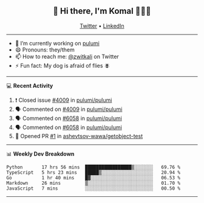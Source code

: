 <h2 align="center"> 👋 Hi there, I'm Komal 🧑🏾‍💻 </h2>
<p align="center">
    <a href="https://twitter.com/zwitkali">Twitter</a> •
    <a href="https://www.linkedin.com/in/komal-ali/">LinkedIn</a>
</p>

--------

- 🔭 I’m currently working on [pulumi](https://github.com/pulumi/pulumi)
- 😄 Pronouns: they/them
- 📫 How to reach me: [@zwitkali](https://twitter.com/zwitkali) on Twitter
- ⚡ Fun fact: My dog is afraid of flies 🪰

--------
💻 **Recent Activity**

<!--START_SECTION:activity-->
1. ❗️ Closed issue [#4009](https://github.com/pulumi/pulumi/issues/4009) in [pulumi/pulumi](https://github.com/pulumi/pulumi)
2. 🗣 Commented on [#4009](https://github.com/pulumi/pulumi/issues/4009) in [pulumi/pulumi](https://github.com/pulumi/pulumi)
3. 🗣 Commented on [#6058](https://github.com/pulumi/pulumi/issues/6058) in [pulumi/pulumi](https://github.com/pulumi/pulumi)
4. 🗣 Commented on [#6058](https://github.com/pulumi/pulumi/issues/6058) in [pulumi/pulumi](https://github.com/pulumi/pulumi)
5. 💪 Opened PR [#1](https://github.com/ashevtsov-wawa/getobject-test/pull/1) in [ashevtsov-wawa/getobject-test](https://github.com/ashevtsov-wawa/getobject-test)
<!--END_SECTION:activity-->

--------

📊 **Weekly Dev Breakdown**
<!--START_SECTION:waka-->
```text
Python       17 hrs 56 mins  █████████████████▒░░░░░░░   69.76 % 
TypeScript   5 hrs 23 mins   █████▒░░░░░░░░░░░░░░░░░░░   20.94 % 
Go           1 hr 40 mins    █▓░░░░░░░░░░░░░░░░░░░░░░░   06.53 % 
Markdown     26 mins         ▒░░░░░░░░░░░░░░░░░░░░░░░░   01.70 % 
JavaScript   7 mins          ░░░░░░░░░░░░░░░░░░░░░░░░░   00.50 % 
```
<!--END_SECTION:waka-->

--------
